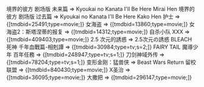 境界的彼方 剧场版 未来篇 => Kyoukai no Kanata I'll Be Here Mirai Hen
境界的彼方 剧场版 过去篇 => Kyoukai no Kanata I'll Be Here Kako Hen
护士 => {[tmdbid=25491;type=movie;]}
女海盗 => {[tmdbid=13860;type=movie;]}
女海盗2：斯塔涅蒂的报复 => {[tmdbid=14312;type=movie;]}
自杀小队 XXX => {[tmdbid=409403;type=movie;]}
2.5 次元的誘惑 => 2.5次元の誘惑
BLEACH 死神 千年血戰篇-相剋譚 => {[tmdbid=30984;type=tv;s=2;]}
FAIRY TAIL 魔導少年 百年任務 => {[tmdbid=248947;type=tv;s=1;]}
刀剑神域外传 => {[tmdbid=78204;type=tv;s=1;]}
变形金刚：猛兽侠 => Beast Wars Return
留校联盟 => {[tmdbid=840430;type=movie;]}
X圣治 => {[tmdbid=36095;type=movie;]}
大撒把 => {[tmdbid=296147;type=movie;]}
